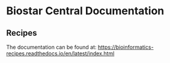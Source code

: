 # Biostar Central Documentation

## Recipes 
The documentation can be found at: https://bioinformatics-recipes.readthedocs.io/en/latest/index.html